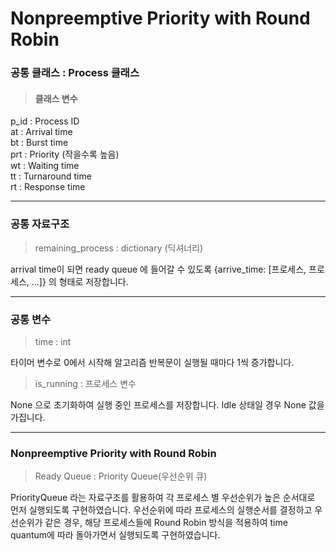 # Nonpreemptive Priority with Round Robin

### 공통 클래스 : Process 클래스
> #### 클래스 변수
p_id : Process ID   
at : Arrival time  
bt : Burst time  
prt : Priority (작을수록 높음)  
wt : Waiting time  
tt : Turnaround time  
rt : Response time  

***
### 공통 자료구조

> remaining_process : dictionary (딕셔너리)  

arrival time이 되면 ready queue 에 들어갈 수 있도록 {arrive_time: [프로세스, 프로세스, ...]} 의 형태로 저장합니다.

***
### 공통 변수

> time : int 

타이머 변수로 0에서 시작해 알고리즘 반복문이 실행될 때마다 1씩 증가합니다.

> is_running : 프로세스 변수

None 으로 초기화하여 실행 중인 프로세스를 저장합니다. Idle 상태일 경우 None 값을 가집니다.

***
### Nonpreemptive Priority with Round Robin
> Ready Queue : Priority Queue(우선순위 큐)

PriorityQueue 라는 자료구조를 활용하여 각 프로세스 별 우선순위가 높은 순서대로 먼저 실행되도록 구현하였습니다.
우선순위에 따라 프로세스의 실행순서를 결정하고 우선순위가 같은 경우, 해당 프로세스들에 Round Robin 방식을 적용하여 time quantum에 따라 돌아가면서 실행되도록 구현하였습니다.
